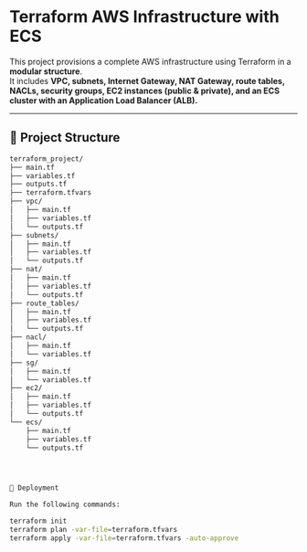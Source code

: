 # Terraform AWS Infrastructure with ECS

This project provisions a complete AWS infrastructure using Terraform in a **modular structure**.  
It includes **VPC, subnets, Internet Gateway, NAT Gateway, route tables, NACLs, security groups, EC2 instances (public & private), and an ECS cluster with an Application Load Balancer (ALB).**

---

## 📂 Project Structure

```bash
terraform_project/
├── main.tf
├── variables.tf
├── outputs.tf
├── terraform.tfvars
├── vpc/
│   ├── main.tf
│   ├── variables.tf
│   └── outputs.tf
├── subnets/
│   ├── main.tf
│   ├── variables.tf
│   └── outputs.tf
├── nat/
│   ├── main.tf
│   ├── variables.tf
│   └── outputs.tf
├── route_tables/
│   ├── main.tf
│   ├── variables.tf
│   └── outputs.tf
├── nacl/
│   ├── main.tf
│   └── variables.tf
├── sg/
│   ├── main.tf
│   └── variables.tf
├── ec2/
│   ├── main.tf
│   ├── variables.tf
│   └── outputs.tf
└── ecs/
    ├── main.tf
    ├── variables.tf
    └── outputs.tf




🚀 Deployment

Run the following commands:

terraform init
terraform plan -var-file=terraform.tfvars
terraform apply -var-file=terraform.tfvars -auto-approve
